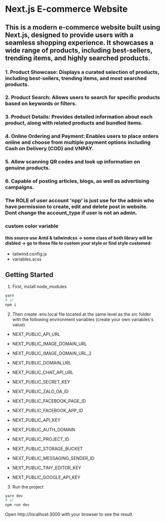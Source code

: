 # Next.js E-commerce Website

## This is a modern e-commerce website built using Next.js, designed to provide users with a seamless shopping experience. It showcases a wide range of products, including best-sellers, trending items, and highly searched products.

### 1. Product Showcase: Displays a curated selection of products, including best-sellers, trending items, and most searched products.

### 2. Product Search: Allows users to search for specific products based on keywords or filters.

### 3. Product Details: Provides detailed information about each product, along with related products and bundled items.

### 4. Online Ordering and Payment: Enables users to place orders online and choose from multiple payment options including Cash on Delivery (COD) and VNPAY.

### 5. Allow scanning QR codes and look up information on genuine products.

### 6. Capable of posting articles, blogs, as well as advertising campaigns.

### The ROLE of user account 'npp' is just use for the admin who have permission to create, edit and delete post in website. Dont change the account_type if user is not an admin.

### custom color variable
#### this source use Antd & tailwindcss -> some class of both library will be disbled -> go to these file to custom your style or find style customed:

- tailwind.config.js
- variables.scss


## Getting Started

1. First, install node_modules

```bash
yarn
# or
npm i
```
2. Then create .env.local file located at the same level as the src folder with the following environment variables (create your own variables's value)

* NEXT_PUBLIC_API_URL
* NEXT_PUBLIC_IMAGE_DOMAIN_URL
* NEXT_PUBLIC_IMAGE_DOMAIN_URL_2
* NEXT_PUBLIC_DOMAIN_URL
* NEXT_PUBLIC_CHAT_API_URL
* NEXT_PUBLIC_SECRET_KEY
* NEXT_PUBLIC_ZALO_OA_ID
* NEXT_PUBLIC_FACEBOOK_PAGE_ID
* NEXT_PUBLIC_FACEBOOK_APP_ID


* NEXT_PUBLIC_API_KEY
* NEXT_PUBLIC_AUTH_DOMAIN
* NEXT_PUBLIC_PROJECT_ID
* NEXT_PUBLIC_STORAGE_BUCKET
* NEXT_PUBLIC_MESSAGING_SENDER_ID

* NEXT_PUBLIC_TINY_EDITOR_KEY
* NEXT_PUBLIC_GOOGLE_API_KEY

3. Run the project
```bash
yarn dev
# or
npm run dev
```

Open http://localhost:3000 with your browser to see the result.
